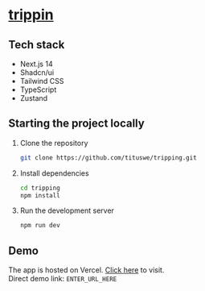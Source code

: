 # [trippin](ENTER_URL_HERE)

## Tech stack

- Next.js 14
- Shadcn/ui
- Tailwind CSS
- TypeScript
- Zustand

## Starting the project locally

1. Clone the repository

   ```bash
   git clone https://github.com/tituswe/tripping.git
   ```

2. Install dependencies

   ```bash
   cd tripping
   npm install
   ```

3. Run the development server

   ```bash
   npm run dev
   ```

## Demo

The app is hosted on Vercel. [Click here](ENTER_URL_HERE) to visit.
<br>
Direct demo link: `ENTER_URL_HERE`
